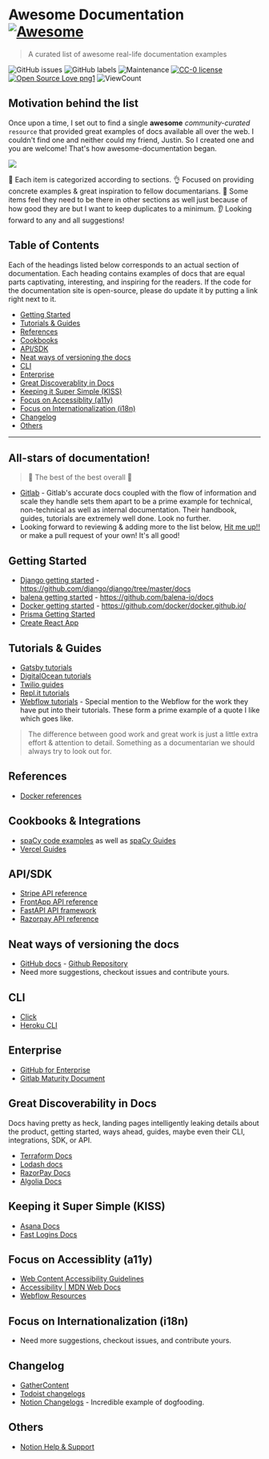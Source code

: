 # Awesome Documentation [![Awesome](https://awesome.re/badge.svg)](https://awesome.re)

> A curated list of awesome real-life documentation examples 

![GitHub issues](https://img.shields.io/github/issues-raw/vipulgupta2048/awesome-documentation?color=brightgreen&style=plastic) ![GitHub labels](https://img.shields.io/github/labels/vipulgupta2048/awesome-documentation/help-wanted?color=red&style=plastic) ![Maintenance](https://img.shields.io/maintenance/yes/2020?style=plastic&color=blueviolet) [![CC-0 license](https://img.shields.io/badge/License-CC--0-blue.svg)](https://creativecommons.org/licenses/by-nd/4.0) [![Open Source Love png1](https://badges.frapsoft.com/os/v1/open-source.png?v=103)](https://github.com/ellerbrock/open-source-badges/) ![ViewCount](https://views.whatilearened.today/views/github/vipulgupta2048/awesome-documentation.svg) 


## Motivation behind the list

Once upon a time, I set out to find a single **awesome** _community-curated_ `resource` that provided great examples of docs available all over the web. I couldn't find one and neither could my friend, Justin. So I created one and you are welcome! That's how awesome-documentation began. 

![](https://user-images.githubusercontent.com/22801822/99884009-f25b2f00-2c50-11eb-8d7c-a47387fb0c39.png)

🎯 Each item is categorized according to sections.
👌 Focused on providing concrete examples & great inspiration to fellow documentarians. 
📄 Some items feel they need to be there in other sections as well just because of how good they are but I want to keep duplicates to a minimum.
👂 Looking forward to any and all suggestions!

## Table of Contents

Each of the headings listed below corresponds to an actual section of documentation. Each heading contains examples of docs that are equal parts captivating, interesting, and inspiring for the readers. If the code for the documentation site is open-source, please do update it by putting a link right next to it. 

- [Getting Started](#getting-started)
- [Tutorials & Guides](#tutorials--guides)
- [References](#references)
- [Cookbooks](#cookbooks)
- [API/SDK](#apisdk)
- [Neat ways of versioning the docs](#neat-ways-of-versioning-the-docs)
- [CLI](#cli)
- [Enterprise](#enterprise)
- [Great Discoverablity in Docs](#great-discoverablity-in-docs)
- [Keeping it Super Simple (KISS)](#keeping-it-super-simple-kiss)
- [Focus on Accessiblity (a11y)](#focus-on-accessiblity-a11y)
- [Focus on Internationalization (i18n)](#focus-on-internationalization-i18n)
- [Changelog](#changelog)
- [Others](#others)

---

## All-stars of documentation!

> 🌟 The best of the best overall 🌟 

- [Gitlab](https://about.gitlab.com/resources/) - Gitlab's accurate docs coupled with the flow of information and scale they handle sets them apart to be a prime example for technical, non-technical as well as internal documentation. Their handbook, guides, tutorials are extremely well done. Look no further.
- Looking forward to reviewing & adding more to the list below, [Hit me up!!](https://twitter.com/vipulgupta2048) or make a pull request of your own! It's all good!


## Getting Started 

- [Django getting started](https://www.djangoproject.com/start/) - https://github.com/django/django/tree/master/docs
- [balena getting started](https://www.balena.io/docs/learn/getting-started/raspberrypi3/nodejs/) - https://github.com/balena-io/docs
- [Docker getting started](https://docs.docker.com/get-started/) - https://github.com/docker/docker.github.io/
- [Prisma Getting Started](https://www.prisma.io/docs/getting-started/quickstart-typescript)
- [Create React App](https://create-react-app.dev/docs/getting-started)


## Tutorials & Guides

- [Gatsby tutorials](https://www.gatsbyjs.com/tutorial/)
- [DigitalOcean tutorials](https://www.digitalocean.com/community/tutorials)
- [Twilio guides](https://www.twilio.com/docs/whatsapp/tutorial/send-whatsapp-notification-messages-templates)
- [Repl.it tutorials](https://docs.replit.com/tutorials/overview)
- [Webflow tutorials](https://university.webflow.com/lesson) - Special mention to the Webflow for the work they have put into their tutorials. These form a prime example of a quote I like which goes like.

> The difference between good work and great work is just a little extra effort & attention to detail. Something as a documentarian we should always try to look out for. 


## References

- [Docker references](https://docs.docker.com/reference/)


## Cookbooks & Integrations

- [spaCy code examples](https://spacy.io/usage/examples) as well as [spaCy Guides](https://spacy.io/usage/linguistic-features)
- [Vercel Guides](https://vercel.com/guides)
 

## API/SDK

- [Stripe API reference](https://stripe.com/docs/api)
- [FrontApp API reference](https://dev.frontapp.com/reference/introduction)
- [FastAPI API framework](https://fastapi.tiangolo.com/)
- [Razorpay API reference](https://razorpay.com/docs/api/)


## Neat ways of versioning the docs

- [GitHub docs](https://docs.github.com/en/free-pro-team@latest/github) - [Github Repository](https://github.com/github/docs)
- Need more suggestions, checkout issues and contribute yours.


## CLI

- [Click](https://click.palletsprojects.com/en/7.x/)
- [Heroku CLI](https://devcenter.heroku.com/articles/heroku-cli)


## Enterprise

- [GitHub for Enterprise](https://docs.github.com/en/enterprise-server@2.22/admin)
- [Gitlab Maturity Document](https://about.gitlab.com/direction/maturity/) 


## Great Discoverability in Docs

Docs having pretty as heck, landing pages intelligently leaking details about the product, getting started, ways ahead, guides, maybe even their CLI, integrations, SDK, or API. 

- [Terraform Docs](https://www.terraform.io/docs/index.html)
- [Lodash docs](https://lodash.com/docs/4.17.15)
- [RazorPay Docs](https://razorpay.com/docs/)
- [Algolia Docs](https://www.algolia.com/doc/)


## Keeping it Super Simple (KISS)

- [Asana Docs](https://asana.com/guide)
- [Fast Logins Docs](https://www.fast.co/docs) 


## Focus on Accessiblity (a11y)

- [Web Content Accessibility Guidelines](https://www.w3.org/TR/WCAG21/)
- [Accessibility | MDN Web Docs](https://developer.mozilla.org/en-US/docs/Web/Accessibility)
- [Webflow Resources](https://a11yresources.webflow.io/)


## Focus on Internationalization (i18n)

- Need more suggestions, checkout issues, and contribute yours.


## Changelog

- [GatherContent](https://gathercontent.com/whats-new)
- [Todoist changelogs](https://get.todoist.help/hc/en-us/sections/360004759319-Changelogs)
- [Notion Changelogs](https://www.notion.so/What-s-New-157765353f2c4705bd45474e5ba8b46c) - Incredible example of dogfooding.


## Others
- [Notion Help & Support](https://www.notion.so/Help-Support-e040febf70a94950b8620e6f00005004)

